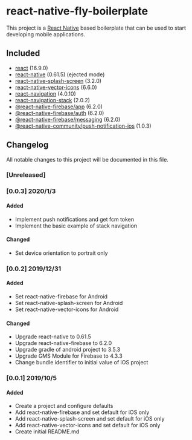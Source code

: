 # react-native-fly-boilerplate
This project is a [React Native](https://facebook.github.io/react-native/) based boilerplate that can be used to start developing mobile applications.

## Included
- [react](https://github.com/facebook/react) (16.9.0)
- [react-native](https://github.com/facebook/react-native) (0.61.5) (ejected mode)
- [react-native-splash-screen](https://github.com/crazycodeboy/react-native-splash-screen) (3.2.0)
- [react-native-vector-icons](https://github.com/oblador/react-native-vector-icons) (6.6.0)
- [react-navigation](https://github.com/react-navigation/react-navigation) (4.0.10)
- [react-navigation-stack](https://github.com/react-navigation/stack) (2.0.2)
- [@react-native-firebase/app](https://github.com/invertase/react-native-firebase/tree/master/packages/app) (6.2.0)
- [@react-native-firebase/auth](https://github.com/invertase/react-native-firebase/tree/master/packages/auth) (6.2.0)
- [@react-native-firebase/messaging](https://github.com/invertase/react-native-firebase/tree/master/packages/messaging) (6.2.0)
- [@react-native-community/push-notification-ios](https://github.com/react-native-community/react-native-push-notification-ios) (1.0.3)

## Changelog
All notable changes to this project will be documented in this file.

### [Unreleased]

### [0.0.3] 2020/1/3
#### Added
- Implement push notifications and get fcm token
- Implement the basic example of stack navigation
#### Changed
- Set device orientation to portrait only

### [0.0.2] 2019/12/31
#### Added
- Set react-native-firebase for Android
- Set react-native-splash-screen for Android
- Set react-native-vector-icons for Android
#### Changed
- Upgrade react-native to 0.61.5
- Upgrade react-native-firebase to 6.2.0
- Upgrade gradle of android project to 3.5.3
- Upgrade GMS Module for Firebase to 4.3.3
- Change bundle identifier to initial value of iOS project

### [0.0.1] 2019/10/5
#### Added
- Create a project and configure defaults
- Add react-native-firebase and set default for iOS only
- Add react-native-splash-screen and set default for iOS only
- Add react-native-vector-icons and set default for iOS only
- Create initial README.md